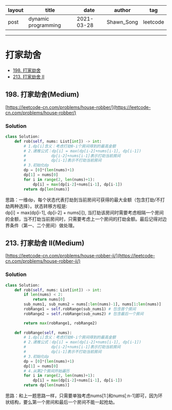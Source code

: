 |   layout  |   title | date | author  | tag |
|  ----  | ----  | ---- | ---- | ---- |
|  post | dynamic programming |  2021-03-28 | Shawn_Song  | leetcode
-------
 
# 打家劫舍

* [198. 打家劫舍](#198-打家劫舍Medium)
* [213. 打家劫舍 II](#213-打家劫舍-iiMedium)


## 198. 打家劫舍(Medium)

[https://leetcode-cn.com/problems/house-robber/](https://leetcode-cn.com/problems/house-robber/)

### Solution
```python
class Solution:
    def rob(self, nums: List[int]) -> int:
        # 1.dp[i]含义：考虑打劫0-i个房间得到的最高金额
        # 2.递推公式：dp[i] = max(dp[i-2]+nums[i-1], dp[i-1])
        #           dp[i-2]+nums[i-1]表示打劫当前房间
        #           dp[i-1]表示不打劫当前房间
        # 3.初始化dp
        dp = [0]*(len(nums)+1)
        dp[1] = nums[0]
        for i in range(2, len(nums)+1):
            dp[i] = max(dp[i-2]+nums[i-1], dp[i-1])
        return dp[len(nums)]
```
思路：一维dp，每个状态代表打劫到当前房间可获得的最大金额（包含打劫/不打劫两种选择）。状态转移方程是:  
dp[i] = max(dp[i-1], dp[i-2] + nums[i]),  当打劫该房间时需要考虑相隔一个房间的金额，当不打劫当前房间时，只需要考虑上一个房间的打劫金额。最后记得对边界条件（第一、二个房间）做处理。

## 213. 打家劫舍 II(Medium)

[https://leetcode-cn.com/problems/house-robber-ii/](https://leetcode-cn.com/problems/house-robber-ii/)

### Solution
```python
class Solution:
    def rob(self, nums: List[int]) -> int:
        if len(nums) < 2:
            return nums[0]
        sub_nums1, sub_nums2 = nums[:len(nums)-1], nums[1:len(nums)]
        robRange1 = self.robRange(sub_nums1) # 包含首个房间
        robRange2 = self.robRange(sub_nums2) # 包含最后一个房间

        return max(robRange1, robRange2)
    
    def robRange(self, nums):
        # 1.dp[i]含义：考虑打劫0-i个房间得到的最高金额
        # 2.递推公式：dp[i] = max(dp[i-2]+nums[i-1], dp[i-1])
        #           dp[i-2]+nums[i-1]表示打劫当前房间
        #           dp[i-1]表示不打劫当前房间
        # 3.初始化dp
        dp = [0]*(len(nums)+1)
        dp[1] = nums[0]
        # 4.从第2个房间开始遍历
        for i in range(2, len(nums)+1):
            dp[i] = max(dp[i-2]+nums[i-1], dp[i-1])
        return dp[len(nums)]
```
思路：和上一题思路一样，只需要单独考虑nums[1:]和nums[:n-1]即可，因为环状结构，要么第一个房间和最后一个房间不能一起抢劫。

